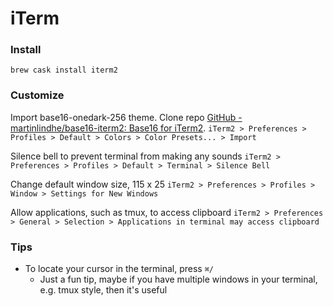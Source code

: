 iTerm
=======================================

### Install
```
brew cask install iterm2
```

### Customize

Import base16-onedark-256 theme.
Clone repo [GitHub - martinlindhe/base16-iterm2: Base16 for iTerm2](https://github.com/martinlindhe/base16-iterm2).
`iTerm2 > Preferences > Profiles > Default > Colors > Color Presets... > Import`

Silence bell to prevent terminal from making any sounds 
`iTerm2 > Preferences > Profiles > Default > Terminal > Silence Bell`

Change default window size, 115 x 25
`iTerm2 > Preferences > Profiles > Window > Settings for New Windows`

Allow applications, such as tmux, to access clipboard
`iTerm2 > Preferences > General > Selection > Applications in terminal may access clipboard`

### Tips

- To locate your cursor in the terminal, press `⌘/`
	- Just a fun tip, maybe if you have multiple windows in your terminal, e.g. tmux style, then it's useful


